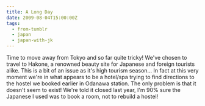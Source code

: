 ```yaml
---
title: A Long Day
date: 2009-08-04T15:00:00Z
tags:
  - from-tumblr
  - japan
  - japan-with-jk
---
```

Time to move away from Tokyo and so far quite tricky! We've chosen to travel to Hakone, a renowned beauty site for Japanese and foreign tourists alike. This is a bit of an issue as it's high tourism season… In fact at this very moment we're in what appears to be a hotel/spa trying to find directions to the hostel we booked earlier in Odanawa station. The only problem is that it doesn't seem to exist! We're told it closed last year, I'm 90% sure the Japanese I used was to book a room, not to rebuild a hostel!
